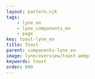 ```yaml
---
layout: pattern.njk
tags: 
    - lyne_en
    - lyne_components_en
    - page
key: toast-lyne_en
title: Toast
parent: components-lyne_en
image: lyne/overview/toast.webp
keywords: toast
order: 690
---
```

